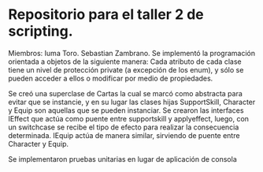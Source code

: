 # Repositorio para el taller 2 de scripting.
Miembros:
Iuma Toro.
Sebastian Zambrano.
Se implementó la programación orientada a objetos de la siguiente manera:
Cada atributo de cada clase tiene un nivel de protección private (a excepción de los enum), y sólo se pueden acceder a ellos o modificar por medio de propiedades.

Se creó una superclase de Cartas la cual se marcó como abstracta para evitar que se instancie, y en su lugar las clases hijas SupportSkill, Character y Equip son aquellas que se pueden instanciar.
Se crearon las interfaces IEffect que actúa como puente entre supportskill y applyeffect, luego, con un switchcase se recibe el tipo de efecto para realizar la consecuencia determinada. IEquip actúa de manera similar, sirviendo de puente entre Character y Equip.

Se implementaron pruebas unitarias en lugar de aplicación de consola
